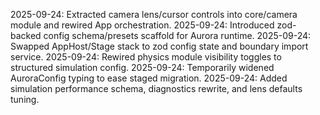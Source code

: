 2025-09-24: Extracted camera lens/cursor controls into core/camera module and rewired App orchestration.
2025-09-24: Introduced zod-backed config schema/presets scaffold for Aurora runtime.
2025-09-24: Swapped AppHost/Stage stack to zod config state and boundary import service.
2025-09-24: Rewired physics module visibility toggles to structured simulation config.
2025-09-24: Temporarily widened AuroraConfig typing to ease staged migration.
2025-09-24: Added simulation performance schema, diagnostics rewrite, and lens defaults tuning.
